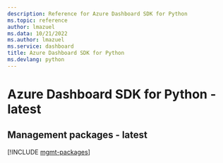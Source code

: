 ```yaml
---
description: Reference for Azure Dashboard SDK for Python
ms.topic: reference
author: lmazuel
ms.data: 10/21/2022
ms.author: lmazuel
ms.service: dashboard
title: Azure Dashboard SDK for Python
ms.devlang: python
---
```

# Azure Dashboard SDK for Python - latest

## Management packages - latest
[!INCLUDE [mgmt-packages](dashboard-mgmt-index.md)]